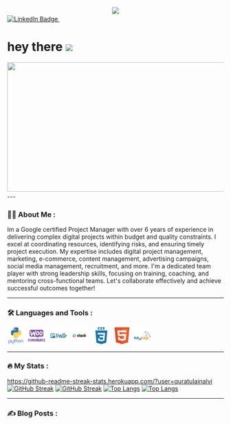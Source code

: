 <div id="header" align="center">
  <img src="https://media.giphy.com/media/M9gbBd9nbDrOTu1Mqx/giphy.gif" width="100"/>
</div>
<div id="badges">
  <a href="https://www.linkedin.com/in/quratulain-alvi-550784b5/">
<img src="https://img.shields.io/badge/LinkedIn-blue?style=for-the-badge&logo=linkedin&logoColor=white" alt="LinkedIn Badge" width="100"/>
</a>
  <img src="https://komarev.com/ghpvc/?username=quratulainalvi&style=flat-square&color=blue" alt=""/>
</div>
<h1>
  hey there
  <img src="https://media.giphy.com/media/hvRJCLFzcasrR4ia7z/giphy.gif" width="30px"/>
</h1>
<div align="center">
  <img src="https://media.giphy.com/media/dWesBcTLavkZuG35MI/giphy.gif" width="600" height="300"/>
</div>
---

### :woman_technologist: About Me :
Im a Google certified Project Manager with over 6 years of experience in delivering complex digital projects within budget and quality constraints.
I excel at coordinating resources, identifying risks, and ensuring timely project execution. 
My expertise includes digital project management, marketing, e-commerce, content management, advertising campaigns, social media management, recruitment, and more. 
I'm a dedicated team player with strong leadership skills, focusing on training, coaching, and mentoring cross-functional teams. 
Let's collaborate effectively and achieve successful outcomes together!
- ---

### :hammer_and_wrench: Languages and Tools :
<div>
 
<img src="https://github.com/devicons/devicon/blob/master/icons/python/python-original-wordmark.svg" title="Python" alt="Python" width="40" height="40"/>&nbsp;
  <img src="https://github.com/devicons/devicon/blob/master/icons/woocommerce/woocommerce-plain-wordmark.svg" title="woocommerce"  alt="woocommerce" width="40" height="40"/> &nbsp;
  <img src="https://github.com/devicons/devicon/blob/master/icons/trello/trello-plain-wordmark.svg" title="Trello" alt="Trello" width="40" height="40"/>&nbsp;
  <img src="https://github.com/devicons/devicon/blob/master/icons/slack/slack-original-wordmark.svg" title="wordpress"  alt="wordpress" width="40" height="40"/> &nbsp;
  <img src="https://github.com/devicons/devicon/blob/master/icons/css3/css3-plain-wordmark.svg"  title="CSS3" alt="CSS" width="40" height="40"/>&nbsp;
  <img src="https://github.com/devicons/devicon/blob/master/icons/html5/html5-original.svg" title="HTML5" alt="HTML" width="40" height="40"/>&nbsp;
  <img src="https://github.com/devicons/devicon/blob/master/icons/mysql/mysql-original-wordmark.svg" title="MySQL"  alt="MySQL" width="40" height="40"/>&nbsp;

</div>

---

### :fire: My Stats :
https://github-readme-streak-stats.herokuapp.com/?user=quratulainalvi
[![GitHub Streak](http://github-readme-streak-stats.herokuapp.com?user=Quratulainalvi&theme=dark&background=000000)](https://git.io/streak-stats)
[![GitHub Streak](http://github-readme-streak-stats.herokuapp.com?user=Quratulainalvi)](https://git.io/streak-stats)
[![Top Langs](https://github-readme-stats.vercel.app/api/top-langs/?username=Quratulainalvi)](https://github.com/anuraghazra/github-readme-stats)
[![Top Langs](https://github-readme-stats.vercel.app/api/top-langs/?username=Quratulainalvi&layout=compact&theme=vision-friendly-dark)](https://github.com/anuraghazra/github-readme-stats)

---

### :writing_hand: Blog Posts :
<!-- BLOG-POST-LIST:START -->
<!-- BLOG-POST-LIST:END -->
